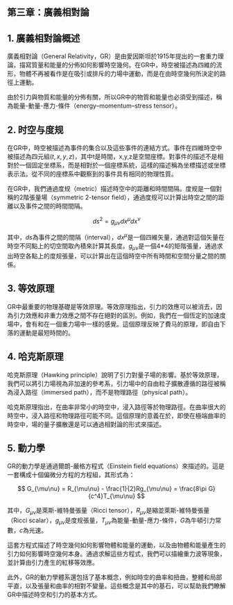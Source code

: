 ## 第三章：廣義相對論

## 1. 廣義相對論概述

廣義相對論（General Relativity，GR）是由愛因斯坦於1915年提出的一套重力理論，描寫質量和能量的分佈如何影響時空幾何。在GR中，時空被描述為四維的流形，物體不再被看作是在吸引或排斥的力場中運動，而是在由時空幾何所決定的路徑上運動。

由於引力與物質和能量的分佈有關，所以GR中的物質和能量也必須受到描述，稱為能量-動量-應力-條件（energy–momentum–stress tensor）。

## 2. 时空与度规

在GR中，時空被描述為事件的集合以及這些事件的連結方式。事件在四維時空中被描述為四元組$(t, x, y, z)$，其中t是時間，x,y,z是空間座標。對事件的描述不是相對於一個固定坐標系，而是相對於一個座標系統，這樣的描述稱為坐標描述或坐標表示法。從不同的座標系中觀察到的事件具有相同的物理性質。

在GR中，我們通過度规（metric）描述時空中的距離和時間間隔。度规是一個對稱的2階張量場（symmetric 2-tensor field），通過度规可以計算出時空之間的距離以及事件之間的時間間隔。

$$ ds^2 = g_{\mu\nu}dx^{\mu}dx^{\nu} $$

其中，$ds$為事件之間的間隔（interval），$dx^{\mu}$是一個四維矢量，通過對這個矢量在時空不同點上的切空間取內積來計算其長度。$g_{\mu\nu}$是一個4*4的矩階張量，通過求出時空各點上的度规張量，可以計算出在這個時空中所有時間和空間分量之間的關係。

## 3. 等效原理

GR中最重要的物理基礎是等效原理。等效原理指出，引力的效應可以被消去，因為引力效應和非重力效應之間不存在絕對的區別。例如，我們在一個恆定的加速度場中，會有和在一個重力場中一樣的感覺。這個原理反映了費马的原理，即自由下落的運動是最短時間的。

## 4. 哈克斯原理

哈克斯原理（Hawking principle）說明了引力對量子場的影響。基於等效原理，我們可以將引力場視為非加速的參考系，引力場中的自由粒子擴散遵循的路徑被稱為浸入路徑（immersed path），而不是物理路徑（physical path）。

哈克斯原理指出，在曲率非常小的時空中，浸入路徑等於物理路徑。在曲率很大的時空中，浸入路徑和物理路徑可能不同。這個原理的意義在於，即使在極端曲率的時空中，場的量子擴散還是可以通過相對論的形式來描述。

## 5. 動力學

GR的動力學是通過爾朗-嚴格方程式（Einstein field equations）來描述的。這是一套構成十個偏微分方程的方程組，其形式為：

$$ G_{\mu\nu} = R_{\mu\nu} - \frac{1}{2}Rg_{\mu\nu} = \frac{8\pi G}{c^4}T_{\mu\nu} $$

其中，$G_{\mu\nu}$是萊斯-維特曼張量（Ricci tensor），$R_{\mu\nu}$是縮並萊斯-維特曼張量（Ricci scalar），$g_{\mu\nu}$是度规張量，$T_{\mu\nu}$為能量-動量-應力-條件，$G$為牛頓引力常數，$c$為光速。

這套方程式描述了時空幾何如何影響物體和能量的運動，以及由物體和能量產生的引力如何影響時空幾何本身。通過求解這些方程式，我們可以描繪重力波等現象，並計算由引力產生的紅移等效應。

此外，GR的動力學體系還包括了基本概念，例如時空的曲率和扭曲，整體和局部平直，以及張量和曲率的相對不變量。這些概念是其中的基石，可以幫助我們瞭解GR中描述時空和引力的基本方式。